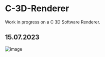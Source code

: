 # C-3D-Renderer
Work in progress on a C 3D Software Renderer.

## 15.07.2023
![image](https://github.com/Jan-Hebbel/C-3D-Renderer/assets/75396907/650adc6e-655b-4fd4-be2a-49c1bbde7416)
